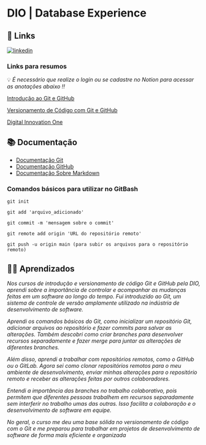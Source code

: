 # DIO | Database Experience
## 🔗 Links
[![linkedin](https://img.shields.io/badge/linkedin-0A66C2?style=for-the-badge&logo=linkedin&logoColor=white)](https://www.linkedin.com/in/geilson-marcelo-santos-maciel-7a16b4192/)

### Links para resumos 
💡 *É necessário que realize o login ou se cadastre no Notion para acessar as anotações abaixo !!*

[Introdução ao Git e GitHub](https://sincere-unicorn-403.notion.site/Introdu-o-ao-Git-e-GitHub-732e3787de414dd48fdae948a007eecd?pvs=4)

[Versionamento de Código com Git e GitHub](https://sincere-unicorn-403.notion.site/Versionamento-de-C-digo-com-Git-e-GitHub-92d1c1703ee74c8c94d9f4a364bf98d4?pvs=4)

[Digital Innovation One](https://www.dio.me/en) 

## 📚 Documentação 

- [Documentação Git](https://git-scm.com/doc)
- [Documentação GitHub](https://docs.github.com/pt)
- [Documentação Sobre Markdown](https://docs.github.com/pt/get-started/writing-on-github/getting-started-with-writing-and-formatting-on-github/basic-writing-and-formatting-syntax)

### Comandos básicos para utilizar no GitBash
```
git init

git add 'arquivo_adicionado'

git commit -m 'mensagem sobre o commit'

git remote add origin 'URL do repositório remoto'

git push -u origin main (para subir os arquivos para o repositório remoto)
```


## 📘📗 Aprendizados

*Nos cursos de introdução  e versionamento de código Git e GitHub pela DIO, aprendi sobre a importância de controlar e acompanhar as mudanças feitas em um software ao longo do tempo. Fui introduzido ao Git, um sistema de controle de versão amplamente utilizado na indústria de desenvolvimento de software.*

*Aprendi os comandos básicos do Git, como inicializar um repositório Git, adicionar arquivos ao repositório e fazer commits para salvar as alterações. Também descobri como criar branches para desenvolver recursos separadamente e fazer merge para juntar as alterações de diferentes branches.*

*Além disso, aprendi a trabalhar com repositórios remotos, como o GitHub ou o GitLab. Agora sei como clonar repositórios remotos para o meu ambiente de desenvolvimento, enviar minhas alterações para o repositório remoto e receber as alterações feitas por outros colaboradores.*

*Entendi a importância das branches no trabalho colaborativo, pois permitem que diferentes pessoas trabalhem em recursos separadamente sem interferir no trabalho umas das outras. Isso facilita a colaboração e o desenvolvimento de software em equipe.*

*No geral, o curso me deu uma base sólida no versionamento de código com o Git e me preparou para trabalhar em projetos de desenvolvimento de software de forma mais eficiente e organizada*
